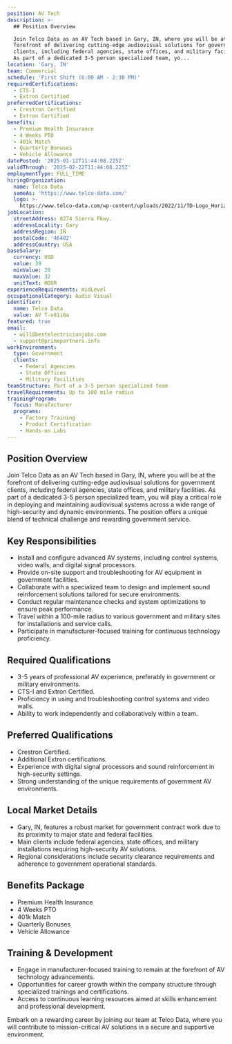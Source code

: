 ```yaml
---
position: AV Tech
description: >-
  ## Position Overview

  Join Telco Data as an AV Tech based in Gary, IN, where you will be at the
  forefront of delivering cutting-edge audiovisual solutions for government
  clients, including federal agencies, state offices, and military facilities.
  As part of a dedicated 3-5 person specialized team, yo...
location: 'Gary, IN'
team: Commercial
schedule: 'First Shift (6:00 AM - 2:30 PM)'
requiredCertifications:
  - CTS-I
  - Extron Certified
preferredCertifications:
  - Crestron Certified
  - Extron Certified
benefits:
  - Premium Health Insurance
  - 4 Weeks PTO
  - 401k Match
  - Quarterly Bonuses
  - Vehicle Allowance
datePosted: '2025-01-12T11:44:08.225Z'
validThrough: '2025-02-22T11:44:08.225Z'
employmentType: FULL_TIME
hiringOrganization:
  name: Telco Data
  sameAs: 'https://www.telco-data.com/'
  logo: >-
    https://www.telco-data.com/wp-content/uploads/2022/11/TD-Logo_Horizontal_Color.webp
jobLocation:
  streetAddress: 8274 Sierra Pkwy.
  addressLocality: Gary
  addressRegion: IN
  postalCode: '46402'
  addressCountry: USA
baseSalary:
  currency: USD
  value: 39
  minValue: 28
  maxValue: 32
  unitText: HOUR
experienceRequirements: midLevel
occupationalCategory: Audio Visual
identifier:
  name: Telco Data
  value: AV T-o81i6a
featured: true
email:
  - will@bestelectricianjobs.com
  - support@primepartners.info
workEnvironment:
  type: Government
  clients:
    - Federal Agencies
    - State Offices
    - Military Facilities
teamStructure: Part of a 3-5 person specialized team
travelRequirements: Up to 100 mile radius
trainingProgram:
  focus: Manufacturer
  programs:
    - Factory Training
    - Product Certification
    - Hands-on Labs
---
```




## Position Overview
Join Telco Data as an AV Tech based in Gary, IN, where you will be at the forefront of delivering cutting-edge audiovisual solutions for government clients, including federal agencies, state offices, and military facilities. As part of a dedicated 3-5 person specialized team, you will play a critical role in deploying and maintaining audiovisual systems across a wide range of high-security and dynamic environments. The position offers a unique blend of technical challenge and rewarding government service.

## Key Responsibilities
- Install and configure advanced AV systems, including control systems, video walls, and digital signal processors.
- Provide on-site support and troubleshooting for AV equipment in government facilities.
- Collaborate with a specialized team to design and implement sound reinforcement solutions tailored for secure environments.
- Conduct regular maintenance checks and system optimizations to ensure peak performance.
- Travel within a 100-mile radius to various government and military sites for installations and service calls.
- Participate in manufacturer-focused training for continuous technology proficiency.

## Required Qualifications
- 3-5 years of professional AV experience, preferably in government or military environments.
- CTS-I and Extron Certified.
- Proficiency in using and troubleshooting control systems and video walls.
- Ability to work independently and collaboratively within a team.

## Preferred Qualifications
- Crestron Certified.
- Additional Extron certifications.
- Experience with digital signal processors and sound reinforcement in high-security settings.
- Strong understanding of the unique requirements of government AV environments.

## Local Market Details
- Gary, IN, features a robust market for government contract work due to its proximity to major state and federal facilities.
- Main clients include federal agencies, state offices, and military installations requiring high-security AV solutions.
- Regional considerations include security clearance requirements and adherence to government operational standards.

## Benefits Package
- Premium Health Insurance
- 4 Weeks PTO
- 401k Match
- Quarterly Bonuses
- Vehicle Allowance

## Training & Development
- Engage in manufacturer-focused training to remain at the forefront of AV technology advancements.
- Opportunities for career growth within the company structure through specialized trainings and certifications.
- Access to continuous learning resources aimed at skills enhancement and professional development.

Embark on a rewarding career by joining our team at Telco Data, where you will contribute to mission-critical AV solutions in a secure and supportive environment.
